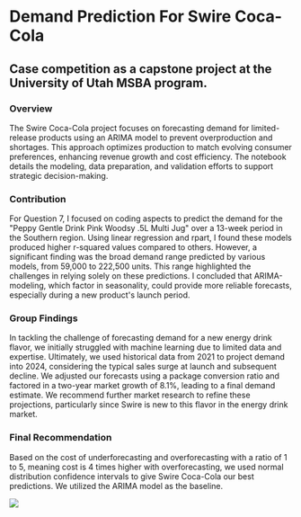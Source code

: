 # Demand Prediction For Swire Coca-Cola
## Case competition as a capstone project at the University of Utah MSBA program.

### Overview
The Swire Coca-Cola project focuses on forecasting demand for limited-release products using an ARIMA model to prevent overproduction and shortages. This approach optimizes production to match evolving consumer preferences, enhancing revenue growth and cost efficiency. The notebook details the modeling, data preparation, and validation efforts to support strategic decision-making.

### Contribution
For Question 7, I focused on coding aspects to predict the demand for the "Peppy Gentle Drink Pink Woodsy .5L Multi Jug" over a 13-week period in the Southern region. Using linear regression and rpart, I found these models produced higher r-squared values compared to others. However, a significant finding was the broad demand range predicted by various models, from 59,000 to 222,500 units. This range highlighted the challenges in relying solely on these predictions. I concluded that ARIMA-modeling, which factor in seasonality, could provide more reliable forecasts, especially during a new product's launch period.

### Group Findings
In tackling the challenge of forecasting demand for a new energy drink flavor, we initially struggled with machine learning due to limited data and expertise. Ultimately, we used historical data from 2021 to project demand into 2024, considering the typical sales surge at launch and subsequent decline. We adjusted our forecasts using a package conversion ratio and factored in a two-year market growth of 8.1%, leading to a final demand estimate. We recommend further market research to refine these projections, particularly since Swire is new to this flavor in the energy drink market.

### Final Recommendation
Based on the cost of underforecasting and overforecasting with a ratio of 1 to 5, meaning cost is 4 times higher with overforecasting, we used normal distribution confidence intervals to give Swire Coca-Cola our best predictions. We utilized the ARIMA model as the baseline. 

<img src="/Capture2.JPG?raw=true"/>
